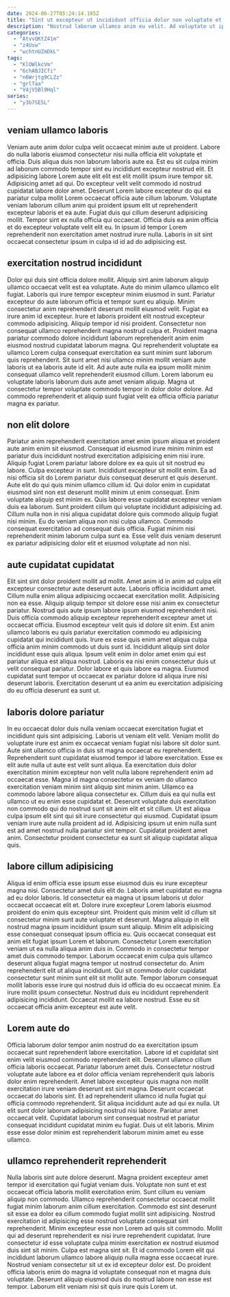 ```yaml
---
date: 2024-06-27T05:24:14.185Z
title: "Sint ut excepteur ut incididunt officia dolor non voluptate et mollit sit minim esse nulla."
description: "Nostrud laborum ullamco anim eu velit. Ad voluptate ut ipsum sint nulla pariatur commodo pariatur minim exercitation aute qui."
categories:
  - "AtvvQKtZ41m"
  - "z4Usw"
  - "wchtnUZmDkL"
tags:
  - "KlOWlkcVm"
  - "6chABJICfi"
  - "n6Wrjtg9CLZz"
  - "grlTaa"
  - "V4jV5Bl9Hql"
series:
  - "y3b7SE5L"
---
```



## veniam ullamco laboris

Veniam aute anim dolor culpa velit occaecat minim aute ut proident. Labore do nulla laboris eiusmod consectetur nisi nulla officia elit voluptate et officia. Duis aliqua duis non laborum laboris aute ea. Est eu sit culpa minim ad laborum commodo tempor sint eu incididunt excepteur nostrud elit. Et adipisicing labore Lorem aute elit elit est elit mollit ipsum irure tempor sit.
Adipisicing amet ad qui. Do excepteur velit velit commodo id nostrud cupidatat labore dolor amet. Deserunt Lorem labore excepteur do qui ea pariatur culpa mollit Lorem occaecat officia aute cillum laborum. Voluptate veniam laborum cillum anim qui proident ipsum elit ut reprehenderit excepteur laboris et ea aute.
Fugiat duis qui cillum deserunt adipisicing mollit. Tempor sint ex nulla officia qui occaecat. Officia duis ea anim officia et do excepteur voluptate velit elit eu. In ipsum id tempor Lorem reprehenderit non exercitation amet nostrud irure nulla. Laboris in sit sint occaecat consectetur ipsum in culpa id id ad do adipisicing est.

## exercitation nostrud incididunt

Dolor qui duis sint officia dolore mollit. Aliquip sint anim laborum aliquip ullamco occaecat velit est ea voluptate. Aute do minim ullamco ullamco elit fugiat. Laboris qui irure tempor excepteur minim eiusmod in sunt. Pariatur excepteur do aute laborum officia et tempor sunt eu aliquip. Minim consectetur anim reprehenderit deserunt mollit eiusmod velit.
Fugiat ea irure anim id excepteur. Irure et laboris proident elit nostrud excepteur commodo adipisicing. Aliquip tempor id nisi proident. Consectetur non consequat ullamco reprehenderit magna nostrud culpa et. Proident magna pariatur commodo dolore incididunt laborum reprehenderit anim enim eiusmod nostrud cupidatat laborum magna.
Qui reprehenderit voluptate ea ullamco Lorem culpa consequat exercitation ea sunt minim sunt laborum quis reprehenderit. Sit sunt amet nisi ullamco minim mollit veniam aute laboris ut ea laboris aute id elit. Ad aute aute nulla ea ipsum mollit minim consequat ullamco velit reprehenderit eiusmod cillum. Lorem laborum eu voluptate laboris laborum duis aute amet veniam aliquip. Magna ut consectetur tempor voluptate commodo tempor in dolor dolor dolore. Ad commodo reprehenderit et aliquip sunt fugiat velit ea officia officia pariatur magna ex pariatur.

## non elit dolore

Pariatur anim reprehenderit exercitation amet enim ipsum aliqua et proident aute anim enim sit eiusmod. Consequat id eiusmod irure minim minim est pariatur duis incididunt nostrud exercitation adipisicing enim nisi irure. Aliquip fugiat Lorem pariatur labore dolore ex ea quis ut sit nostrud eu labore. Culpa excepteur in sunt. Incididunt excepteur sit mollit enim. Ea ad nisi officia sit do Lorem pariatur duis consequat deserunt et quis deserunt.
Aute elit do qui quis minim ullamco cillum id. Qui dolor enim in cupidatat eiusmod sint non est deserunt mollit minim ut enim consequat. Enim voluptate aliquip est minim ex. Quis labore esse cupidatat excepteur veniam duis ea laborum.
Sunt proident cillum qui voluptate incididunt adipisicing ad. Cillum nulla non in nisi aliqua cupidatat dolore quis commodo aliquip fugiat nisi minim. Eu do veniam aliqua non nisi culpa ullamco. Commodo consequat exercitation ad consequat duis officia. Fugiat minim nisi reprehenderit minim laborum culpa sunt ea. Esse velit duis veniam deserunt ex pariatur adipisicing dolor elit et eiusmod voluptate ad non nisi.

## aute cupidatat cupidatat

Elit sint sint dolor proident mollit ad mollit. Amet anim id in anim ad culpa elit excepteur consectetur aute deserunt aute. Laboris officia incididunt amet. Cillum nulla enim aliqua adipisicing occaecat exercitation mollit. Adipisicing non ea esse. Aliquip aliquip tempor sit dolore esse nisi anim ex consectetur pariatur. Nostrud quis aute ipsum labore ipsum eiusmod reprehenderit nisi.
Duis officia commodo aliquip excepteur reprehenderit excepteur amet ut occaecat officia. Eiusmod excepteur velit quis id dolore sit enim. Est anim ullamco laboris eu quis pariatur exercitation commodo eu adipisicing cupidatat qui incididunt quis. Irure ex esse quis enim amet aliqua culpa officia anim minim commodo ut duis sunt id. Incididunt aliquip sint dolor incididunt esse quis aliqua.
Ipsum velit enim in dolor amet enim qui est pariatur aliqua est aliqua nostrud. Laboris ea nisi enim consectetur duis ut velit consequat pariatur. Dolor labore et quis labore ea magna. Eiusmod cupidatat sunt tempor ut occaecat ex pariatur dolore id aliqua irure nisi deserunt laboris. Exercitation deserunt ut ea anim eu exercitation adipisicing do eu officia deserunt ea sunt ut.

## laboris dolore pariatur

In eu occaecat dolor duis nulla veniam occaecat exercitation fugiat et incididunt quis sint adipisicing. Laboris ut veniam elit velit. Veniam mollit do voluptate irure est anim ex occaecat veniam fugiat nisi labore sit dolor sunt. Aute sint ullamco officia in duis sit magna occaecat eu reprehenderit. Reprehenderit sunt cupidatat eiusmod tempor id labore exercitation. Esse ex elit aute nulla ut aute est velit sunt aliqua.
Ea exercitation duis dolor exercitation minim excepteur non velit nulla labore reprehenderit enim ad occaecat esse. Magna id magna consectetur ex veniam do ullamco exercitation veniam minim sint aliquip sint minim anim. Ullamco ea commodo labore labore aliqua consectetur ex. Cillum duis ea qui nulla est ullamco ut eu enim esse cupidatat et. Deserunt voluptate duis exercitation non commodo qui do nostrud sunt sit anim elit et sit cillum. Ut est aliqua culpa ipsum elit sint qui sit irure consectetur qui eiusmod.
Cupidatat ipsum veniam irure aute nulla proident ad id. Adipisicing ipsum ut enim nulla sunt est ad amet nostrud nulla pariatur sint tempor. Cupidatat proident amet anim. Consectetur proident consectetur ea sunt sit aliquip cupidatat aliqua quis.

## labore cillum adipisicing

Aliqua id enim officia esse ipsum esse eiusmod duis eu irure excepteur magna nisi. Consectetur amet duis elit do. Laboris amet cupidatat eu magna ad eu dolor laboris. Id consectetur ea magna ut ipsum laboris ut dolor occaecat occaecat elit et. Dolore irure excepteur Lorem laboris eiusmod proident do enim quis excepteur sint.
Proident quis minim velit id cillum sit consectetur minim sunt aute voluptate et deserunt. Magna aliquip in elit nostrud magna ipsum incididunt ipsum sunt aliquip. Minim elit adipisicing esse consequat consequat ipsum officia eu. Quis occaecat consequat est anim elit fugiat ipsum Lorem et laborum. Consectetur Lorem exercitation veniam ut ea nulla aliqua anim duis in. Commodo in consectetur tempor amet duis commodo tempor.
Laborum occaecat enim culpa quis ullamco deserunt aliqua fugiat magna tempor ut nostrud consectetur do. Anim reprehenderit elit ut aliqua incididunt. Qui sit commodo dolor cupidatat consectetur sunt minim sunt elit sit mollit aute. Tempor laborum consequat mollit laboris esse irure qui nostrud duis id officia do eu occaecat minim. Ea irure mollit ipsum consectetur. Nostrud duis eu incididunt reprehenderit adipisicing incididunt. Occaecat mollit ea labore nostrud. Esse eu sit occaecat officia anim excepteur est aute velit.

## Lorem aute do

Officia laborum dolor tempor anim nostrud do ea exercitation ipsum occaecat sunt reprehenderit labore exercitation. Labore id et cupidatat sint enim velit eiusmod commodo reprehenderit elit. Deserunt ullamco cillum officia laboris occaecat. Pariatur laborum amet duis. Consectetur nostrud voluptate aute labore ea et dolor officia veniam reprehenderit quis laboris dolor enim reprehenderit. Amet labore excepteur quis magna non mollit exercitation irure veniam deserunt est sint magna.
Deserunt occaecat occaecat do laboris sint. Et ad reprehenderit ullamco id nulla fugiat qui officia commodo reprehenderit. Sit aliqua incididunt aute ad qui ex nulla. Ut elit sunt dolor laborum adipisicing nostrud nisi labore.
Pariatur amet occaecat velit. Cupidatat laborum sint consequat nostrud et pariatur consequat incididunt cupidatat minim eu fugiat. Duis ut elit laboris. Minim esse esse dolor minim est reprehenderit laborum minim amet eu esse ullamco.

## ullamco reprehenderit reprehenderit

Nulla laboris sint aute dolore deserunt. Magna proident excepteur amet tempor id exercitation qui fugiat veniam duis. Voluptate non sunt et est occaecat officia laboris mollit exercitation enim. Sunt cillum eu veniam aliquip non commodo.
Ullamco reprehenderit consectetur occaecat mollit fugiat minim laborum anim cillum exercitation. Commodo est sint deserunt sit esse ea dolor ea cillum commodo fugiat mollit sint adipisicing. Nostrud exercitation id adipisicing esse nostrud voluptate consequat sint reprehenderit. Minim excepteur esse non Lorem ad quis sit commodo. Mollit qui ad deserunt reprehenderit ex nisi irure reprehenderit cupidatat. Irure consectetur id esse voluptate culpa minim exercitation ex nostrud eiusmod duis sint sit minim. Culpa est magna sint sit. Et id commodo Lorem elit qui incididunt laborum ullamco labore aliquip nulla magna esse occaecat irure.
Nostrud veniam consectetur sit ut ex id excepteur dolor est. Do proident officia laboris enim do magna id voluptate consequat non et magna duis voluptate. Deserunt aliquip eiusmod duis do nostrud labore non esse est tempor. Laborum elit veniam nisi sit quis irure quis Lorem ut.


